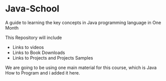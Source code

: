 # Java-School
A guide to learning the key concepts in Java programming language in One Month

This Repository will include 
- Links to videos
- Links to Book Downloads
- Links to Projects and Projects Samples

 We are going to be using one main material for this course, which is Java How to Program and i added it here.
